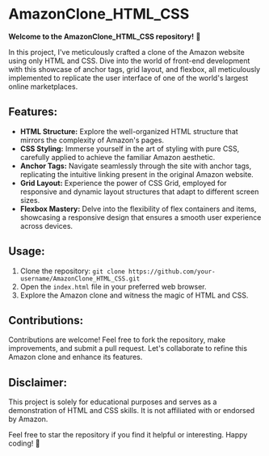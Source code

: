 # AmazonClone_HTML_CSS

**Welcome to the AmazonClone_HTML_CSS repository!** 🚀

In this project, I've meticulously crafted a clone of the Amazon website using only HTML and CSS. Dive into the world of front-end development with this showcase of anchor tags, grid layout, and flexbox, all meticulously implemented to replicate the user interface of one of the world's largest online marketplaces.

## Features:

- **HTML Structure:** Explore the well-organized HTML structure that mirrors the complexity of Amazon's pages.
- **CSS Styling:** Immerse yourself in the art of styling with pure CSS, carefully applied to achieve the familiar Amazon aesthetic.
- **Anchor Tags:** Navigate seamlessly through the site with anchor tags, replicating the intuitive linking present in the original Amazon website.
- **Grid Layout:** Experience the power of CSS Grid, employed for responsive and dynamic layout structures that adapt to different screen sizes.
- **Flexbox Mastery:** Delve into the flexibility of flex containers and items, showcasing a responsive design that ensures a smooth user experience across devices.

## Usage:

1. Clone the repository: `git clone https://github.com/your-username/AmazonClone_HTML_CSS.git`
2. Open the `index.html` file in your preferred web browser.
3. Explore the Amazon clone and witness the magic of HTML and CSS.

## Contributions:

Contributions are welcome! Feel free to fork the repository, make improvements, and submit a pull request. Let's collaborate to refine this Amazon clone and enhance its features.

## Disclaimer:

This project is solely for educational purposes and serves as a demonstration of HTML and CSS skills. It is not affiliated with or endorsed by Amazon.

Feel free to star the repository if you find it helpful or interesting. Happy coding! 🌟
